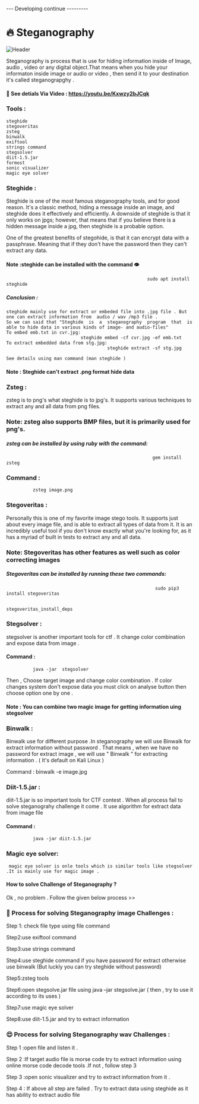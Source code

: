 --- Developing continue ---------

# 🔥 Steganography


![Header](https://user-images.githubusercontent.com/55437834/115628460-7ad61c80-a322-11eb-8095-a2bf03171db8.jpg)


Steganography is  process that is use for hiding  information inside of Image, audio , video or any digital object.That means  when you hide your informaton inside image or audio or video   , then send it to your destination  it's called steganograpghy   .

#### 👀 See detials Via Video : https://youtu.be/Kxwzy2bJCqk
 
### Tools :
    
    steghide
    stegoveritas
    zsteg
    binwalk
    exiftool
    strings command
    stegsolver
    diit-1.5.jar
    formost
    sonic visualizer
    magic eye solver
    
    
### Steghide :

Steghide is one of the most famous steganography tools, and for good reason. It's a classic method, hiding a message inside an image, and steghide does it effectively and efficiently. A downside of steghide is that it only works on jpgs; however, that means that if you believe there is a hidden message inside a jpg, then steghide is a probable option.



One of the greatest benefits of stegohide, is that it can encrypt data with a passphrase. Meaning that if they don't have the password then they can't extract any data.



#### Note :steghide can be installed with the command 👁️
                                                         sudo apt install steghide
     
##### Conclusion :
    
    steghide mainly use for extract or embeded file into .jpg file . But one can extract information from  audio / wav /mp3 file .
    So we can said that "Steghide  is  a  steganography  program  that  is able to hide data in various kinds of image- and audio-files"
    To embed emb.txt in cvr.jpg:
                                steghide embed -cf cvr.jpg -ef emb.txt
    To extract embedded data from stg.jpg:
                                          steghide extract -sf stg.jpg
     
    See details using man command (man steghide )
             
            
         
#### Note : Steghide can't extract .png format hide data 



              
### Zsteg :
zsteg is to png's what steghide is to jpg's. It supports various techniques to extract any and all data from png files.



### Note: zsteg also supports BMP files, but it is primarily used for png's.



##### zsteg can be installed by using ruby with the command:
                                                           gem install zsteg
       
### Command : 
         
              zsteg image.png

### Stegoveritas :
Personally this is one of my favorite image stego tools. It supports just about every image file, and is able to extract all types of data from it. It is an incredibly useful tool if you don't know exactly what you're looking for, as it has a myriad of built in tests to extract any and all data.



### Note: Stegoveritas has other features as well such as color correcting images



##### Stegoveritas can be installed by running these two commands:

                                                            sudo pip3 install stegoveritas 

                                                            stegoveritas_install_deps                
                  

              
### Stegsolver :
stegsolver is another important tools for ctf . It change color combination and expose data from image .
             
#### Command :
              java -jar  stegsolver
             
Then , Choose target image and change color combination . If color changes system don't expose data you must click on  analyse button then choose option one by one . 

#### Note : You can combine two magic image for getting information uing stegsolver

### Binwalk :
Binwalk use for different purpose  .In steganography we will use Binwalk for extract information without password . That means , when we have no password for extract image  , we will use " Binwalk " for extracting information . ( It's default on Kali Linux )

Command :
         binwalk -e image.jpg
         

### Diit-1.5.jar :
diit-1.5.jar is so important tools for CTF contest . When all process fail to solve steganograhy challenge it come .
It use algorithm for extract data from image file
     
#### Command :
              java -jar diit-1.5.jar

### Magic eye solver:
     magic eye solver is onle tools which is similar tools like stegsolver .It is mainly use for magic image .
                 



#### How to solve Challenge of Steganography ?

Ok  , no problem . Follow the given below process >>

### 👀 Process for solving Steganography image  Challenges :

Step 1: check file type using  file command

Step2:use exiftool command 

Step3:use strings command

Step4:use steghide command if you have password for extract  otherwise use binwalk (But luckly you can try steghide without password)

Step5:zsteg tools 

Step6:open stegsolve.jar file using java –jar stegsolve.jar ( then  , try to use it according to its uses )

Step7:use magic eye solver 

Step8:use diit-1.5.jar and try to extract information 

### 😍 Process for solving Steganography wav  Challenges :

Step 1 :open  file and listen it .

Step 2 :If target audio file is morse code try to extract information using online morse code decode tools .If not , follow step 3

Step 3 :open sonic visualizer and try to extract information from it .

Step 4 : If above all step are failed . Try to extract data using  steghide as it has ability to extract audio file 


